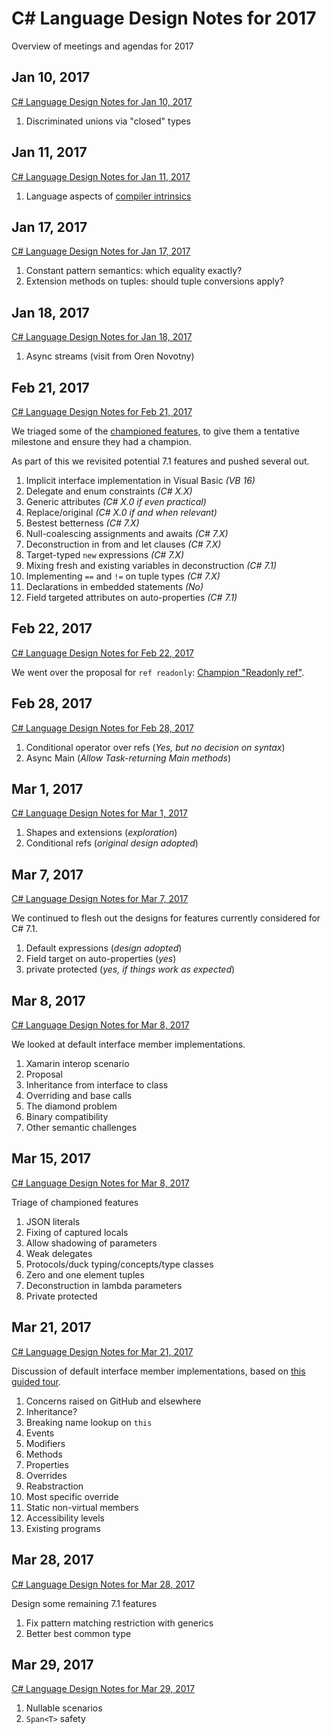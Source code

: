 # C# Language Design Notes for 2017

Overview of meetings and agendas for 2017

## Jan 10, 2017

[C# Language Design Notes for Jan 10, 2017](LDM-2017-01-10.md)

1. Discriminated unions via "closed" types

## Jan 11, 2017

[C# Language Design Notes for Jan 11, 2017](LDM-2017-01-11.md)

1. Language aspects of [compiler intrinsics](https://github.com/dotnet/roslyn/issues/11475)

## Jan 17, 2017

[C# Language Design Notes for Jan 17, 2017](LDM-2017-01-17.md)

1. Constant pattern semantics: which equality exactly?
2. Extension methods on tuples: should tuple conversions apply?


## Jan 18, 2017

[C# Language Design Notes for Jan 18, 2017](LDM-2017-01-18.md)

1. Async streams (visit from Oren Novotny)

## Feb 21, 2017

[C# Language Design Notes for Feb 21, 2017](LDM-2017-02-21.md)

We triaged some of the [championed features](https://github.com/dotnet/csharplang/issues?q=is%3Aopen+is%3Aissue+label%3A%22Proposal+champion%22), to give them a tentative milestone and ensure they had a champion.

As part of this we revisited potential 7.1 features and pushed several out.

1. Implicit interface implementation in Visual Basic *(VB 16)*
2. Delegate and enum constraints *(C# X.X)*
3. Generic attributes *(C# X.0 if even practical)*
4. Replace/original *(C# X.0 if and when relevant)*
5. Bestest betterness *(C# 7.X)*
6. Null-coalescing assignments and awaits *(C# 7.X)*
7. Deconstruction in from and let clauses *(C# 7.X)*
8. Target-typed `new` expressions *(C# 7.X)*
9. Mixing fresh and existing variables in deconstruction *(C# 7.1)*
10. Implementing `==` and `!=` on tuple types *(C# 7.X)*
11. Declarations in embedded statements *(No)*
12. Field targeted attributes on auto-properties *(C# 7.1)*

## Feb 22, 2017

[C# Language Design Notes for Feb 22, 2017](LDM-2017-02-22.md)

We went over the proposal for `ref readonly`: [Champion "Readonly ref"](https://github.com/dotnet/csharplang/issues/38).

## Feb 28, 2017

[C# Language Design Notes for Feb 28, 2017](LDM-2017-02-28.md)

1. Conditional operator over refs (*Yes, but no decision on syntax*)
2. Async Main (*Allow Task-returning Main methods*)

## Mar 1, 2017
[C# Language Design Notes for Mar 1, 2017](LDM-2017-03-01.md)

1. Shapes and extensions (*exploration*)
2. Conditional refs (*original design adopted*)

## Mar 7, 2017
[C# Language Design Notes for Mar 7, 2017](LDM-2017-03-07.md)

We continued to flesh out the designs for features currently considered for C# 7.1.

1. Default expressions (*design adopted*)
2. Field target on auto-properties (*yes*)
3. private protected (*yes, if things work as expected*)

## Mar 8, 2017
[C# Language Design Notes for Mar 8, 2017](LDM-2017-03-08.md)

We looked at default interface member implementations.

1. Xamarin interop scenario
2. Proposal
3. Inheritance from interface to class
4. Overriding and base calls
5. The diamond problem
6. Binary compatibility
7. Other semantic challenges

## Mar 15, 2017
[C# Language Design Notes for Mar 8, 2017](LDM-2017-03-15.md)

Triage of championed features

1. JSON literals
2. Fixing of captured locals
3. Allow shadowing of parameters
4. Weak delegates
5. Protocols/duck typing/concepts/type classes
6. Zero and one element tuples
7. Deconstruction in lambda parameters
8. Private protected

## Mar 21, 2017
[C# Language Design Notes for Mar 21, 2017](LDM-2017-03-21.md)

Discussion of default interface member implementations, based on [this guided tour](https://github.com/dotnet/csharplang/issues/288).

1. Concerns raised on GitHub and elsewhere
2. Inheritance?
3. Breaking name lookup on `this`
4. Events
5. Modifiers
6. Methods
7. Properties
8. Overrides
9. Reabstraction
10. Most specific override
11. Static non-virtual members
12. Accessibility levels
13. Existing programs

## Mar 28, 2017
[C# Language Design Notes for Mar 28, 2017](LDM-2017-03-28.md)

Design some remaining 7.1 features

1. Fix pattern matching restriction with generics
2. Better best common type

## Mar 29, 2017

[C# Language Design Notes for Mar 29, 2017](LDM-2017-03-29.md)

1. Nullable scenarios
2. `Span<T>` safety

